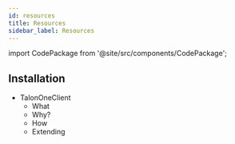 ```yaml
---
id: resources
title: Resources
sidebar_label: Resources
---
```


import CodePackage from '@site/src/components/CodePackage';

<CodePackage name="@deity/falcon-talonone-module" />

## Installation

- TalonOneClient
  - What
  - Why?
  - How
  - Extending
